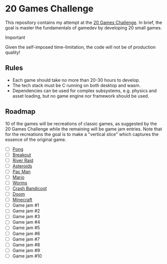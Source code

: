 # 20 Games Challenge

This repository contains my attempt at the [20 Games Challenge](https://20_games_challenge.gitlab.io/).
In brief, the goal is master the fundamentals of gamedev by developing 20 small games.

> [!IMPORTANT]
> Given the self-imposed time-limitation, the code will not be of production quality!

## Rules

- Each game should take no more than 20-30 hours to develop.
- The tech stack must be C running on both desktop and wasm.
- Dependencies can be used for complex subsystems, e.g. physics and asset loading, but no game engine nor framework should be used.

## Roadmap
10 of the games will be recreations of classic games, as suggested by the 20 Games Challenge while the remaining will be game jam entries.
Note that for the recreations the goal is to make a "vertical slice" which captures the essence of the original game.

- [ ] [Pong](https://20_games_challenge.gitlab.io/games/pong/)
- [ ] [Breakout](https://20_games_challenge.gitlab.io/games/breakout/)
- [ ] [River Raid](https://20_games_challenge.gitlab.io/games/river_raid/)
- [ ] [Asteroids](https://20_games_challenge.gitlab.io/games/asteroids/)
- [ ] [Pac Man](https://20_games_challenge.gitlab.io/games/pacman/)
- [ ] [Mario](https://20_games_challenge.gitlab.io/games/mario/)
- [ ] [Worms](https://20_games_challenge.gitlab.io/games/worms/)
- [ ] [Crash Bandicoot](https://20_games_challenge.gitlab.io/games/crash/)
- [ ] [Doom](https://20_games_challenge.gitlab.io/games/doom/)
- [ ] [Minecraft](https://20_games_challenge.gitlab.io/games/minecraft/)
- [ ] Game jam #1
- [ ] Game jam #2
- [ ] Game jam #3
- [ ] Game jam #4
- [ ] Game jam #5
- [ ] Game jam #6
- [ ] Game jam #7
- [ ] Game jam #8
- [ ] Game jam #9
- [ ] Game jam #10
